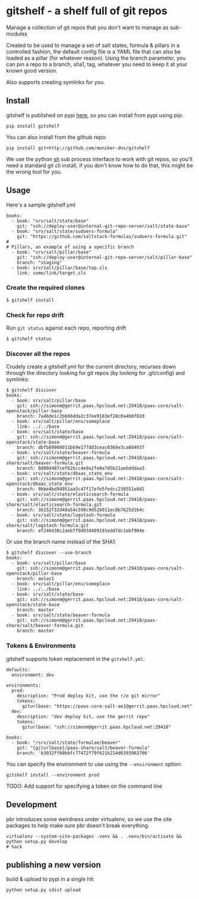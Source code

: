# gitshelf - a shelf full of git repos

Manage a collection of git repos that you don't want to manage as sub-modules

Created to be used to manage a set of salt states, formula & pillars in a controlled fashion, the default config file is a YAML file that can also be loaded as a pillar (for whatever reason).
Using the branch parameter, you can pin a repo to a branch, sha1, tag, whatever you need to keep it at your known good version.

Also supports creating symlinks for you.



## Install

gitshelf is published on pypi [here](https://pypi.python.org/pypi/gitshelf), so you can install from pypi using pip:

    pip install gitshelf


You can also install from the github repo:

    pip install git+http://github.com/moniker-dns/gitshelf

We use the python [sh](https://pypi.python.org/pypi/sh) sub process interface to work with git repos, so you'll need a standard git cli install, if you don't know how to do that, this might be the wrong tool for you.

## Usage

Here's a sample gitshelf.yml

    books:
      - book: "srv/salt/state/base"
        git: "ssh://deploy-user@internal-git-repo-server/salt/state-base"
      - book: "srv/salt/state/sudoers-formula"
        git: "https://github.com/saltstack-formulas/sudoers-formula.git"
    #
    # Pillars, an example of using a specific branch
      - book: "srv/salt/pillar/base"
        git: "ssh://deploy-user@internal-git-repo-server/salt/pillar-base"
        branch: "staging"
      - book: srv/salt/pillar/base/top.sls
        link: some/link/target.sls


### Create the required clones

    $ gitshelf install

### Check for repo drift

Run `git status` against each repo, reporting drift

    $ gitshelf status

### Discover all the repos
Crudely create a gitshelf.yml for the current directory, recurses down through the directory looking for git repos (by looking for .git/config) and symlinks:

    $ gitshelf discover
    books:
      - book: srv/salt/pillar/base
        git: ssh://simonm@gerrit.paas.hpcloud.net:29418/paas-core/salt-openstack/pillar-base
        branch: 7a46de1c2b666dda2c37ee9183ef28c0a4b0f82d
      - book: srv/salt/pillar/env/someplace
        link: ../../base
      - book: srv/salt/state/base
        git: ssh://simonm@gerrit.paas.hpcloud.net:29418/paas-core/salt-openstack/state-base
        branch: dbfb89908011bb9e177dd3ceac0369e3ca884937
      - book: srv/salt/state/beaver-formula
        git: ssh://simonm@gerrit.paas.hpcloud.net:29418/paas-share/salt/beaver-formula.git
        branch: 0d00d407cef62bcc4e9a2fe8e7d5b21aebdddaa3
      - book: srv/salt/state/dbaas_state_env
        git: ssh://simonm@gerrit.paas.hpcloud.net:29418/paas-core/salt-openstack/dbaas_state_env
        branch: 9bbe4bd94951aa5c47f17efe5fedcc230551e8d1
      - book: srv/salt/state/elasticsearch-formula
        git: ssh://simonm@gerrit.paas.hpcloud.net:29418/paas-share/salt/elasticsearch-formula.git
        branch: 36252f32d48a54c598c9d52b011ec8b7625d164c
      - book: srv/salt/state/logstash-formula
        git: ssh://simonm@gerrit.paas.hpcloud.net:29418/paas-share/salt/logstash-formula.git
        branch: ef246438c2aeb7f9d934409191edd7dc1ebf904e

Or use the branch name instead of the SHA1:

    $ gitshelf discover --use-branch
    books:
      - book: srv/salt/pillar/base
        git: ssh://simonm@gerrit.paas.hpcloud.net:29418/paas-core/salt-openstack/pillar-base
        branch: ae1az1
      - book: srv/salt/pillar/env/someplace
        link: ../../base
      - book: srv/salt/state/base
        git: ssh://simonm@gerrit.paas.hpcloud.net:29418/paas-core/salt-openstack/state-base
        branch: master
      - book: srv/salt/state/beaver-formula
        git: ssh://simonm@gerrit.paas.hpcloud.net:29418/paas-share/salt/beaver-formula.git
        branch: master

### Tokens & Environments
gitshelf supports token replacement in the `gitshelf.yml`:

    defaults:
      environment: dev

    environments:
      prod:
        description: "Prod deploy kit, use the r/o git mirror"
        tokens:
          giturlbase: "https://paas-core-salt-ae1@gerrit.paas.hpcloud.net"
      dev:
        description: "dev deploy kit, use the gerrit repo"
        tokens:
          giturlbase: "ssh://simonm@gerrit.paas.hpcloud.net:29418"

    books:
      - book: "/srv/salt/state/formulae/beaver"
        git: "{giturlbase}/paas-share/salt/beaver-formula"
        branch: 'b3032ff60bbfc77472f79f621b214d0393963796'

You can specify the environment to use using the `--environment` option:

    gitshelf install --environment prod

TODO: Add support for specifying a token on the command line

## Development

pbr introduces some weirdness under virtualenv, so we use the site packages to help make
sure pbr doesn't break everything.

    virtualenv --system-site-packages .venv && . .venv/bin/activate && python setup.py develop
    # hack

## publishing a new version

build & upload to pypi in a single hit:

    python setup.py sdist upload
